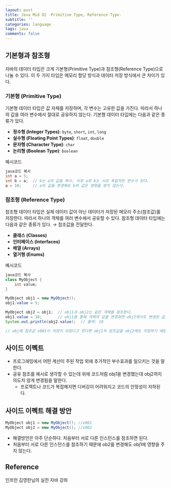```yaml
---
layout: post
title: Java Mid 02 -Primitive Type, Reference Type-
subtitle: ''
categories: language
tags: java
comments: false
---
```


## 기본형과 참조형

자바의 데이터 타입은 크게 기본형(Primitive Type)과 참조형(Reference Type)으로 나눌 수 있다. 이 두 가지 타입은 메모리 할당 방식과 데이터 저장 방식에서 큰 차이가 있다.

### 기본형 (Primitive Type)

기본형 데이터 타입은 값 자체를 저장하며, 각 변수는 고유한 값을 가진다. 따라서 하나의 값을 여러 변수에서 절대로 공유하지 않는다. 기본형 데이터 타입에는 다음과 같은 종류가 있다.

- **정수형 (Integer Types)**: `byte`, `short`, `int`, `long`
- **실수형 (Floating Point Types)**: `float`, `double`
- **문자형 (Character Type)**: `char`
- **논리형 (Boolean Type)**: `boolean`

예시코드

```java
java코드 복사
int a = 5;
int b = a;  // b는 a의 값을 복사. 이후 a와 b는 서로 독립적인 변수가 된다.
a = 10;     // a의 값을 변경해도 b의 값은 영향을 받지 않는다.

```

### 참조형 (Reference Type)

참조형 데이터 타입은 실제 데이터 값이 아닌 데이터가 저장된 메모리 주소(참조값)를 저장한다. 따라서 하나의 객체를 여러 변수에서 공유할 수 있다. 참조형 데이터 타입에는 다음과 같은 종류가 있다. → 참조값을 전달한다.

- **클래스 (Classes)**
- **인터페이스 (Interfaces)**
- **배열 (Arrays)**
- **열거형 (Enums)**

예시코드

```java
java코드 복사
class MyObject {
    int value;
}

MyObject obj1 = new MyObject();
obj1.value = 5;

MyObject obj2 = obj1;  // obj1과 obj2는 같은 객체를 참조한다.
obj1.value = 10;       // obj1을 통해 객체의 값을 변경하면 obj2에서도 변경된 값을 볼 수 있습니다.
System.out.println(obj2.value);  // 출력: 10

// obj에 참조값 x001이 저장이 되었디고 한다면 obj1의 참조값을 obj2에도 저장하기 때문에 결국에는 같은 메모리 주소값을 참조하게 되는 매커니즘이다.
```

## 사이드 이펙트

- 프로그래밍에서 어떤 계산이 주된 작업 외에 추가적인 부수효과를 일으키는 것을 말한다.
- 공유 참조를 예시로 생각할 수 있는데 위에 코드처럼 obj1을 변경했는데 obj2까지 의도치 않게 변경됨을 말한다.
  - 프로젝트나 코드가 복잡해지면 디버깅이 어려워지고 코드의 안정성이 저하된다.

## 사이드 이펙트 해결 방안

```java
MyObject obj1 = new MyObject(); //x001
MyObject obj2 = new MyObject(); //x002
```

- 해결방안은 아주 단순하다. 처음부터 서로 다른 인스턴스를 참조하면 된다.
- 처음부터 서로 다른 인스턴스를 참조하기 때문에 ob2를 변경해도 obj1에 영향을 주지 않는다.

## Reference

인프런 김영한님의 실전 자바 강좌
